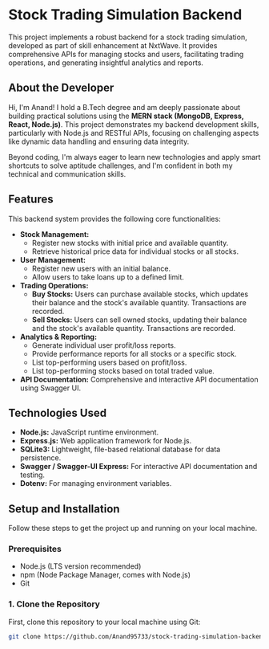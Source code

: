 # Stock Trading Simulation Backend

This project implements a robust backend for a stock trading simulation, developed as part of skill enhancement at NxtWave. It provides comprehensive APIs for managing stocks and users, facilitating trading operations, and generating insightful analytics and reports.

## About the Developer

Hi, I'm Anand! I hold a B.Tech degree and am deeply passionate about building practical solutions using the **MERN stack (MongoDB, Express, React, Node.js)**. This project demonstrates my backend development skills, particularly with Node.js and RESTful APIs, focusing on challenging aspects like dynamic data handling and ensuring data integrity.

Beyond coding, I'm always eager to learn new technologies and apply smart shortcuts to solve aptitude challenges, and I'm confident in both my technical and communication skills.

## Features

This backend system provides the following core functionalities:

* **Stock Management:**
    * Register new stocks with initial price and available quantity.
    * Retrieve historical price data for individual stocks or all stocks.
* **User Management:**
    * Register new users with an initial balance.
    * Allow users to take loans up to a defined limit.
* **Trading Operations:**
    * **Buy Stocks:** Users can purchase available stocks, which updates their balance and the stock's available quantity. Transactions are recorded.
    * **Sell Stocks:** Users can sell owned stocks, updating their balance and the stock's available quantity. Transactions are recorded.
* **Analytics & Reporting:**
    * Generate individual user profit/loss reports.
    * Provide performance reports for all stocks or a specific stock.
    * List top-performing users based on profit/loss.
    * List top-performing stocks based on total traded value.
* **API Documentation:** Comprehensive and interactive API documentation using Swagger UI.

## Technologies Used

* **Node.js:** JavaScript runtime environment.
* **Express.js:** Web application framework for Node.js.
* **SQLite3:** Lightweight, file-based relational database for data persistence.
* **Swagger / Swagger-UI Express:** For interactive API documentation and testing.
* **Dotenv:** For managing environment variables.

## Setup and Installation

Follow these steps to get the project up and running on your local machine.

### Prerequisites

* Node.js (LTS version recommended)
* npm (Node Package Manager, comes with Node.js)
* Git

### 1. Clone the Repository

First, clone this repository to your local machine using Git:

```bash
git clone https://github.com/Anand95733/stock-trading-simulation-backend
